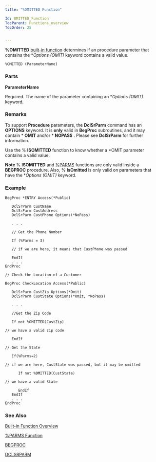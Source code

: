 ```yaml
---
title: "%OMITTED Function"

Id: OMITTED_Function
TocParent: Functions_overview
TocOrder: 25


---
```


**%OMITTED** [built-in function](Functions_overview.html) determines if an procedure parameter that contains the **Options (*OMIT)** keyword contains a valid value. 

```
%OMITTED (ParameterName)   
```

### Parts

**ParameterName** 

Required. The name of the parameter containing an **Options (*OMIT)** keyword.


### Remarks
To support **Procedure** parameters, the **DclSrParm** command has an **OPTIONS** keyword. It is **only** valid in **BegProc** subroutines, and it may contain * **OMIT** and/or * **NOPASS** . Please see **DclSrParm** for further information. 

Use the % **ISOMITTED** function to know whether a *OMIT parameter contains a valid value. 

**Note** % **ISOMITTED** and [%PARMS](PARMS_Function.html) functions are only valid inside a **BEGPROC** procedure. Also, % **IsOmitted** is only valid on parameters that have the **Options (*OMIT)** keyword. 

### Example

```
BegProc *ENTRY Access(*Public)

   DclSrParm CustName 
   DclSrParm CustAddress
   DclSrParm CustPhone Options(*NoPass)

   . . .

   // Get the Phone Number

   If (%Parms = 3)

   // if we are here, it means that CustPhone was passed

   EndIf
   . . .
EndProc

// Check the Location of a Customer

BegProc CheckLocation Access(*Public)

   DclSrParm CustZip Options(*Omit) 
   DclSrParm CustState Options(*Omit, *NoPass)

   . . .

   //Get the Zip Code

   If not %OMITTED(CustZip)

// we have a valid zip code

   EndIf

// Get the State

   If(%Parms=2)

// if we are here, CustState was passed, but it may be omitted

      If not %OMITTED(CustState)

// we have a valid State

      EndIf  
   EndIf
   . . .
EndProc  
```

### See Also
[Built-in Function Overview](Functions_overview.html)

[%PARMS Function](PARMS_Function.html)

[BEGPROC](BEGPROC.html)

[DCLSRPARM](DCLSRPARM.html) 
